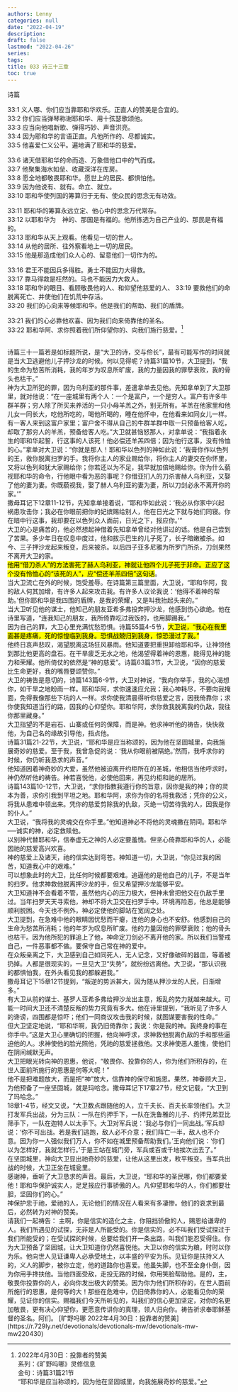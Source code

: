 ```yaml
---
authors: Lenny
categories: null
date: "2022-04-19"
description: 
draft: false
lastmod: "2022-04-26"
series: 
tags: 
title: 033 诗三十三章
toc: true
---
```

诗篇
<!--more-->

33:1 义人哪、你们应当靠耶和华欢乐。正直人的赞美是合宜的。  
33:2 你们应当弹琴称谢耶和华、用十弦瑟歌颂他。  
33:3 应当向他唱新歌、弹得巧妙、声音洪亮。  
33:4 因为耶和华的言语正直。凡他所作的、尽都诚实。  
33:5 他喜爱仁义公平。遍地满了耶和华的慈爱。  

33:6 诸天借耶和华的命而造、万象借他口中的气而成。  
33:7 他聚集海水如垒、收藏深洋在库房。  
33:8 愿全地都敬畏耶和华。愿世上的居民、都惧怕他。  
33:9 因为他说有、就有。命立、就立。  
33:10 耶和华使列国的筹算归于无有、使众民的思念无有功效。  

33:11 耶和华的筹算永远立定、他心中的思念万代常存。  
33:12 以耶和华为　神的、那国是有福的。他所拣选为自己产业的、那民是有福的。  
33:13 耶和华从天上观看。他看见一切的世人。  
33:14 从他的居所、往外察看地上一切的居民。  
33:15 他是那造成他们众人心的、留意他们一切作为的。  

33:16 君王不能因兵多得胜。勇士不能因力大得救。  
33:17 靠马得救是枉然的。马也不能因力大救人。  
33:18 耶和华的眼目、看顾敬畏他的人、和仰望他慈爱的人、
33:19 要救他们的命脱离死亡、并使他们在饥荒中存活。  
33:20 我们的心向来等候耶和华。他是我们的帮助、我们的盾牌。  

33:21 我们的心必靠他欢喜、因为我们向来倚靠他的圣名。  
33:22 耶和华阿、求你照着我们所仰望你的、向我们施行慈爱。[^1]  

[^1]: 2022年4月30日：投靠者的赞美  
系列：《旷野吗哪》灵修信息  
金句：诗篇31篇21节  
“耶和华是应当称颂的，因为他在坚固城里，向我施展奇妙的慈爱。”
<br />  
诗篇三十一篇若是如标题所说，是“大卫的诗，交与伶长”，最有可能写作的时间就是当大卫逃避他儿子押沙龙的时候。何以见得呢？诗篇31篇10节，大卫提到，“我的生命为愁苦所消耗，我的年岁为叹息所旷废，我的力量因我的罪孽衰败，我的骨头也枯干。”
<br />  
神为大卫所犯的罪，因为乌利亚的那件事，差遣拿单去见他。先知拿单到了大卫那里，就对他说：“在一座城里有两个人：一个是富户，一个是穷人。富户有许多牛群羊群；穷人除了所买来养活的一只小母羊羔之外，别无所有。羊羔在他家里和他儿女一同长大，吃他所吃的，喝他所喝的，睡在他怀中，在他看来如同女儿一样。有一客人来到这富户家里；富户舍不得从自己的牛群羊群中取一只预备给客人吃，却取了那穷人的羊羔，预备给客人吃。”大卫就甚恼怒那人，对拿单说：“我指着永生的耶和华起誓，行这事的人该死！他必偿还羊羔四倍；因为他行这事，没有怜恤的心。”拿单对大卫说：“你就是那人！耶和华以色列的神如此说：‘我膏你作以色列的王，救你脱离扫罗的手。我将你主人的家业赐给你，将你主人的妻交在你怀里，又将以色列和犹大家赐给你；你若还以为不足，我早就加倍地赐给你。你为什么藐视耶和华的命令，行他眼中看为恶的事呢？你借亚扪人的刀杀害赫人乌利亚，又娶了他的妻为妻。你既藐视我，娶了赫人乌利亚的妻为妻，所以刀剑必永不离开你的家。’”
<br />  
撒母耳记下12章11-12节，先知拿单接着说，“耶和华如此说：‘我必从你家中兴起祸患攻击你；我必在你眼前把你的妃嫔赐给别人，他在日光之下就与她们同寝。你在暗中行这事，我却要在以色列众人面前，日光之下，报应你。’”
<br />  
大卫的心是痛苦的，他必然想起神借着先知拿单曾经对他讲过的话。他是自己尝到了苦果。多少年日在叹息中度过，他和拔示巴生的儿子死了，长子暗嫩被杀。如今、三子押沙龙起来叛变，后来被杀。以后四子亚多尼雅为所罗门所杀，刀剑果然不离开大卫的家。
<br />  
<mark>他用“借刀杀人”的方法害死了赫人乌利亚，神就让他四个儿子死于非命。正应了这个没有怜恤心的“该死的人”，应“偿还羊羔四倍”这句话</mark>。
<br />  
当大卫流亡在外的时候，饱受羞辱。在诗篇第三篇里面，大卫说，“耶和华阿，我的敌人何其加增，有许多人起来攻击我。有许多人议论我说：‘他得不着神的帮助。’但你耶和华是我四围的盾牌，是我的荣耀，又是叫我抬起头来的。”
<br />  
当大卫听见他的谋士，他知己的朋友亚希多弗投奔押沙龙，他感到伤心欲绝。他在诗里写道，“连我知己的朋友，我所倚靠吃过我饭的，也用脚踢我。”
<br />  
因为自己的罪，大卫心里充满忧愁恐惧。诗篇55篇4-5节，<mark>大卫说，“我心在我里面甚是疼痛，死的惊惶临到我身。恐惧战兢归到我身，惊恐漫过了我。”</mark>
<br />  
他终日哀声悲叹，渴望脱离这场狂风暴雨。他知道要把重担卸给耶和华，让神领他到那比他更高的盘石。在干旱疲乏无水之地，他渴望得着神的恩惠，能得见神的能力和荣耀。他所倚仗的依然是“神的慈爱”。诗篇63篇3节，大卫说，“因你的慈爱比生命更好，我的嘴唇要颂赞你。”
<br />  
大卫的祷告是恳切的，诗篇143篇6-9节，大卫对神说，“我向你举手，我的心渴想你，如干旱之地盼雨一样。耶和华阿，求你速速应允我；我心神耗尽，不要向我掩面，免得我像那些下坑的人一样。求你使我清晨得听你慈爱之言，因我倚靠你；求你使我知道当行的路，因我的心仰望你。耶和华阿，求你救我脱离我的仇敌，我往你那里藏身。”
<br />  
大卫指望的不是岩石、山寨或任何的保障，而是神。他求神听他的祷告，快快救他，为自己名的缘故引导他，指点他。
<br />  
诗篇31篇21-22节，大卫说，“耶和华是应当称颂的，因为他在坚固城里，向我施展奇妙的慈爱。至于我，我曾急促的说：‘我从你眼前被隔绝。’然而，我呼求你的时候，你仍听我恳求的声音。”
<br />  
他知道因着神奇妙的大爱，虽然他被迫离开约柜所在的圣城，他相信当他呼求时，神仍然听他的祷告。神若喜悦他，必使他回来，再见约柜和祂的居所。
<br />  
诗篇143篇10-12节，大卫说，“求你指教我遵行你的旨意，因你是我的神；你的灵本为善，求你引我到平坦之地。耶和华阿，求你为你的名将我救活；凭你的公义，将我从患难中领出来。凭你的慈爱剪除我的仇敌，灭绝一切苦待我的人，因我是你的仆人。”
<br />  
大卫说，“我将我的灵魂交在你手里。”他知道神必不将他的灵魂撇在阴间。耶和华──诚实的神，必定救赎他。
<br />  
以别神代替耶和华，信奉虚无之神的人必定要羞愧。但坚心倚靠耶和华的人，必能因祂的慈爱高兴欢喜。
<br />  
神的慈爱上及诸天，祂的信实达到穹苍。神知道一切，大卫说，“你见过我的困苦，知道我心中的艰难。”
<br />  
可以想象此时的大卫，比任何时候都要艰难。追逼他的是他自己的儿子，不是当年的扫罗。他求神救他脱离押沙龙的手，但又希望押沙龙能够平安。
<br />  
大卫知道神不会看着不管，虽然他内心的压力极大，但神未曾把他交在仇敌手里过。当年扫罗天天寻索他，神却不将大卫交在扫罗手中。环境再险恶，他总是能够顺利脱困。今天也不例外，神必定使他的脚站在宽阔之处。
<br />  
大卫提到，在急难中他的眼睛因忧愁而干瘪，连他的身心也不安舒。他感到自己的生命为愁苦所消耗；他的年岁为叹息所旷废。他的力量因他的罪孽衰败；他的骨头也枯干。因为他所犯的罪追上了他，神命定刀剑必不离开他的家。所以我们当警戒自己，一件恶事都不做。要保守自己常在神的爱中。
<br />  
在众叛亲离之下，大卫感到自己如同死人，无人记念，又好像破碎的器皿，等着被扔掉。人都是很现实的，一旦见大卫“失势”，就纷纷远离他。大卫说，“那认识我的都惧怕我，在外头看见我的都躲避我。”
<br />  
撒母耳记下15章12节提到，“叛逆的势派甚大，因为随从押沙龙的人民，日渐增多。”
<br />  
有大卫从前的谋士、基罗人亚希多弗给押沙龙出主意，叛乱的势力就越来越大。可能一时间大卫还不清楚反叛的势力究竟有多大。他在诗里提到，“我听见了许多人的谗谤，四围都是惊吓；他们一同商议攻击我的时候，就图谋要害我的性命。”
<br />  
但大卫坚定地说，“耶和华啊，我仍旧倚靠你；我说：你是我的神。我终身的事在你手中。”这是大卫心里确切的把握，他向神呼求，求神救他脱离仇敌的手和那些逼迫他的人。求神使他的脸光照他，凭祂的慈爱拯救他。又求神使恶人羞愧，使他们在阴间缄默无声。
<br />  
大卫把眼光转向神的恩惠，他说，“敬畏你、投靠你的人，你为他们所积存的，在世人面前所施行的恩惠是何等大呢！”
<br />  
他不是把难题放大，而是把“神”放大，信靠神的保守和施恩。果然，神眷顾大卫，为他预备了一座坚固城，就是玛哈念。撒母耳记下17章27节，经文记载，“大卫到了玛哈念。”
<br />  
18章1-4节，经文又说，“大卫数点跟随他的人，立千夫长、百夫长率领他们。大卫打发军兵出战，分为三队：一队在约押手下，一队在洗鲁雅的儿子、约押兄弟亚比筛手下，一队在迦特人以太手下。大卫对军兵说：‘我必与你们一同出战。’军兵却说：‘你不可出战。若是我们逃跑，敌人必不介意；我们阵亡一半，敌人也不介意。因为你一人强似我们万人，你不如在城里预备帮助我们。’王向他们说：‘你们以为怎样好，我就怎样行。’于是王站在城门旁，军兵或百或千地挨次出去了。”
<br />  
在坚固城里，神向大卫显出祂奇妙的慈爱，让他从这里出发，敉平叛变。当军兵出战的时候，大卫正坐在城瓮里。
<br />  
感谢神，垂听了大卫恳求的声音。最后，大卫说，“耶和华的圣民哪，你们都要爱他！耶和华保护诚实人，足足报应行事骄傲的人。凡仰望耶和华的人，你们都要壮胆，坚固你们的心。”  
<br />  
神保护忠于祂，爱祂的人，无论他们的情况在人看来有多凄惨。他们的哀求到最后，必然转为对神的赞美。
<br />  
请我们一起祷告：  
主啊，你是信实的造化之主，你阻挡骄傲的人，赐恩给谦卑的人。我们所遇见的试探，无非是人所能受的。你是信实的，必不叫我们受试探过于我们所能受的；在受试探的时候，总要给我们开一条出路，叫我们能忍受得住。你为大卫预备了坚固城，让大卫知道你仍然喜悦他。大卫以你的信实为粮，时时以你为乐。他向世人见证谦卑人必承受地土，以丰盛的平安为乐。见证你是扶持义人的，义人的脚步，被你立定，他的道路你也喜爱。他虽失脚，也不至全身仆倒，因为你用手搀扶他。当他四面受敌，走投无路的时候，你用笑脸帮助他。是的，主，敬畏你投靠你的人，必向你发出极大的赞美。因为你为他们所积存的，在世人面前所施行的恩惠，是何等的大！那些在危难中，仍旧倚靠你的人，必能看见你的荣耀，见证你的信实。赐福我们今天所听见的，叫我们的信心更加坚定，对你的名更加敬畏，更有决心仰望你，更愿意传讲你的真理，领人归向你。祷告祈求奉耶稣基督的圣名。阿们。 
[旷野吗哪 2022年4月30日：投靠者的赞美](https://r.729ly.net/devotionals/devotionals-mw/devotionals-mw-mw220430)